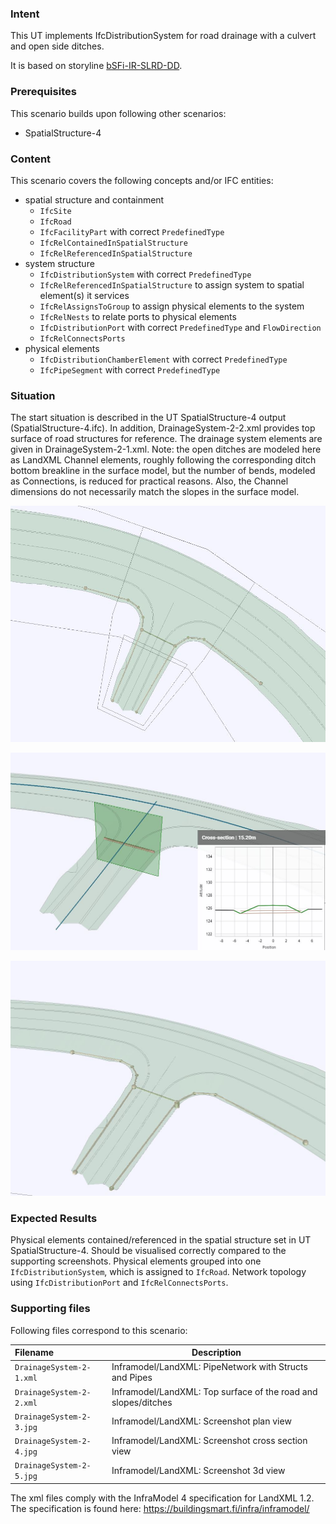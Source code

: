 ### Intent

This UT implements IfcDistributionSystem for road drainage with a culvert and open side ditches.

It is based on storyline [bSFi-IR-SLRD-DD](https://app.box.com/s/x9q3q62tcc77hdqpdw0vjncj7bg3byay).

### Prerequisites

This scenario builds upon following other scenarios:

- SpatialStructure-4

### Content

This scenario covers the following concepts and/or IFC entities:

- spatial structure and containment
    - `IfcSite`
    - `IfcRoad`
    - `IfcFacilityPart` with correct `PredefinedType`
    - `IfcRelContainedInSpatialStructure`
    - `IfcRelReferencedInSpatialStructure`
- system structure
    - `IfcDistributionSystem` with correct `PredefinedType`
    - `IfcRelReferencedInSpatialStructure` to assign system to spatial element(s) it services
    - `IfcRelAssignsToGroup` to assign physical elements to the system
    - `IfcRelNests` to relate ports to physical elements
    - `IfcDistributionPort` with correct `PredefinedType` and `FlowDirection`
    - `IfcRelConnectsPorts` 
- physical elements 
    - `IfcDistributionChamberElement` with correct `PredefinedType`
    - `IfcPipeSegment` with correct `PredefinedType`

### Situation

The start situation is described in the UT SpatialStructure-4 output (SpatialStructure-4.ifc).
In addition, DrainageSystem-2-2.xml provides top surface of road structures for reference.
The drainage system elements are given in DrainageSystem-2-1.xml.
Note: the open ditches are modeled here as LandXML Channel elements, roughly following the 
corresponding ditch bottom breakline in the surface model, but the number of bends, modeled as
Connections, is reduced for practical reasons. Also, the Channel dimensions do not necessarily 
match the slopes in the surface model.

![](../DrainageSystem-2/DrainageSystem-2-3.JPG)



![](../DrainageSystem-2/DrainageSystem-2-4.JPG)



![](../DrainageSystem-2/DrainageSystem-2-5.JPG)

### Expected Results

Physical elements contained/referenced in the spatial structure set in UT SpatialStructure-4.
Should be visualised correctly compared to the supporting screenshots.
Physical elements grouped into one `IfcDistributionSystem`, which is assigned to `IfcRoad`.
Network topology using `IfcDistributionPort` and `IfcRelConnectsPorts`.

### Supporting files

Following files correspond to this scenario:

| Filename                 | Description                                                  |
|:------------------------ | ------------------------------------------------------------ |
| `DrainageSystem-2-1.xml` | Inframodel/LandXML: PipeNetwork with Structs and Pipes       |
| `DrainageSystem-2-2.xml` | Inframodel/LandXML: Top surface of the road and slopes/ditches |
| `DrainageSystem-2-3.jpg` | Inframodel/LandXML: Screenshot plan view                     |
| `DrainageSystem-2-4.jpg` | Inframodel/LandXML: Screenshot cross section view            |
| `DrainageSystem-2-5.jpg` | Inframodel/LandXML: Screenshot 3d view                       |

The xml files comply with the InfraModel 4 specification for LandXML 1.2. The specification is found here: https://buildingsmart.fi/infra/inframodel/
